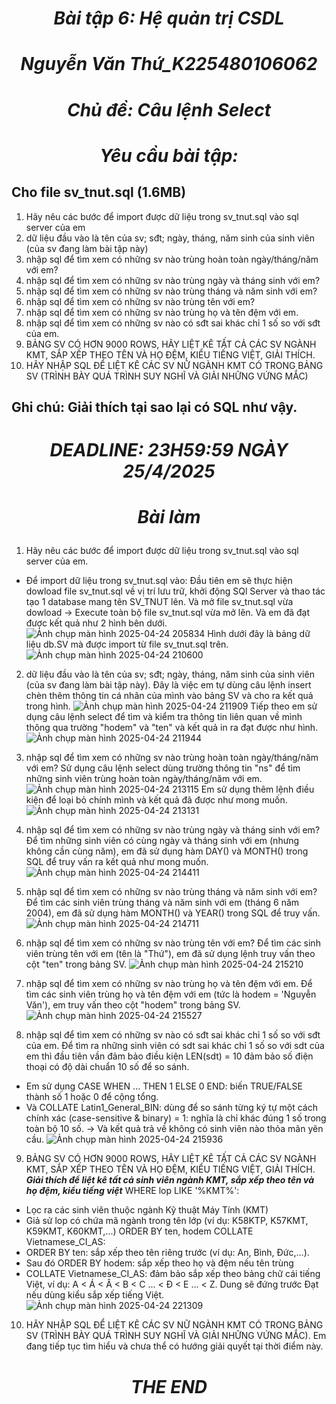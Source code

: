 # <p align="center">***Bài tập 6: Hệ quản trị CSDL***</p>
# <p align="center">***Nguyễn Văn Thứ_K225480106062***</p>
# <p align="center">***Chủ đề: Câu lệnh Select***</p>
# <p align="center">***Yêu cầu bài tập:***</p>
## Cho file sv_tnut.sql (1.6MB)
1. Hãy nêu các bước để import được dữ liệu trong sv_tnut.sql vào sql server của em
2. dữ liệu đầu vào là tên của sv; sđt; ngày, tháng, năm sinh của sinh viên (của sv đang làm bài tập này)
3. nhập sql để tìm xem có những sv nào trùng hoàn toàn ngày/tháng/năm với em?
4. nhập sql để tìm xem có những sv nào trùng ngày và tháng sinh với em?
5. nhập sql để tìm xem có những sv nào trùng tháng và năm sinh với em?
6. nhập sql để tìm xem có những sv nào trùng tên với em?
7. nhập sql để tìm xem có những sv nào trùng họ và tên đệm với em.
8. nhập sql để tìm xem có những sv nào có sđt sai khác chỉ 1 số so với sđt của em.
9. BẢNG SV CÓ HƠN 9000 ROWS, HÃY LIỆT KÊ TẤT CẢ CÁC SV NGÀNH KMT, SẮP XẾP THEO TÊN VÀ HỌ ĐỆM, KIỂU TIẾNG  VIỆT, GIẢI THÍCH.
10. HÃY NHẬP SQL ĐỂ LIỆT KÊ CÁC SV NỮ NGÀNH KMT CÓ TRONG BẢNG SV (TRÌNH BÀY QUÁ TRÌNH SUY NGHĨ VÀ GIẢI NHỮNG VỨNG MẮC)

## Ghi chú: Giải thích tại sao lại có SQL như vậy.
# <p align="center">***DEADLINE: 23H59:59 NGÀY 25/4/2025***</p>
# <p align="center">***Bài làm***</p>

1. Hãy nêu các bước để import được dữ liệu trong sv_tnut.sql vào sql server của em.
+ Để import dữ liệu trong sv_tnut.sql vào: Đầu tiên em sẽ thực hiện dowload file sv_tnut.sql về vị trí lưu trữ, khởi động SQl Server và thao tác tạo 1 database mang tên SV_TNUT lên. Và mở file sv_tnut.sql vừa dowload -> Execute toàn bộ file sv_tnut.sql vừa mở lên. Và em đã đạt được kết quả như 2 hình bên dưới.
![Ảnh chụp màn hình 2025-04-24 205834](https://github.com/user-attachments/assets/96c7acbf-4a8c-4b29-afbc-9b8266b44120)
Hình dưới đây là bảng dữ liệu db.SV mà được import từ file sv_tnut.sql trên.
![Ảnh chụp màn hình 2025-04-24 210600](https://github.com/user-attachments/assets/c6742ffb-ae9b-46b7-b28b-4a93f9844024)

2. dữ liệu đầu vào là tên của sv; sđt; ngày, tháng, năm sinh của sinh viên (của sv đang làm bài tập này).
Đây là việc em tự dùng câu lệnh insert chèn thêm thông tin cá nhân của mình vào bảng SV và cho ra kết quả trong hình.
![Ảnh chụp màn hình 2025-04-24 211909](https://github.com/user-attachments/assets/98574d97-2045-40ec-ada3-92bf67ab9418)
Tiếp theo em sử dụng câu lệnh select để tìm và kiểm tra thông tin liên quan về mình thông qua trường "hodem" và "ten" và kết quả in ra đạt được như hình.
![Ảnh chụp màn hình 2025-04-24 211944](https://github.com/user-attachments/assets/7a5da38c-da71-4c99-afdf-453bb3e571d4)

3. nhập sql để tìm xem có những sv nào trùng hoàn toàn ngày/tháng/năm với em?
Sử dụng câu lệnh select dùng trường thông tin "ns" để tìm những sinh viên trùng hoàn toàn ngày/tháng/năm với em.
![Ảnh chụp màn hình 2025-04-24 213115](https://github.com/user-attachments/assets/53a08faa-2fc8-4370-88de-6f26e1944676)
Em sử dụng thêm lệnh điều kiện để loại bỏ chính mình và kết quả đã được như mong muốn.
![Ảnh chụp màn hình 2025-04-24 213131](https://github.com/user-attachments/assets/bcc4093d-797c-4117-bbb7-9ec8115378e3)

4. nhập sql để tìm xem có những sv nào trùng ngày và tháng sinh với em?
Để tìm những sinh viên có cùng ngày và tháng sinh với em (nhưng không cần cùng năm), em đã sử dụng hàm DAY() và MONTH() trong SQL để truy vấn ra kết quả như mong muốn.
![Ảnh chụp màn hình 2025-04-24 214411](https://github.com/user-attachments/assets/ff1c53db-a470-44c2-a896-462098df53ed)

5. nhập sql để tìm xem có những sv nào trùng tháng và năm sinh với em?
Để tìm các sinh viên trùng tháng và năm sinh với em (tháng 6 năm 2004), em đã sử dụng hàm MONTH() và YEAR() trong SQL để truy vấn.
![Ảnh chụp màn hình 2025-04-24 214711](https://github.com/user-attachments/assets/e00b4863-a864-4e62-bb29-513294383fb1)

6. nhập sql để tìm xem có những sv nào trùng tên với em?
Để tìm các sinh viên trùng tên với em (tên là "Thứ"), em đã sử dụng lệnh truy vấn theo cột "ten" trong bảng SV.
![Ảnh chụp màn hình 2025-04-24 215210](https://github.com/user-attachments/assets/a7bf2cfc-f00d-4c21-a5ae-2a049ad2aa1d)

7. nhập sql để tìm xem có những sv nào trùng họ và tên đệm với em.
Để tìm các sinh viên trùng họ và tên đệm với em (tức là hodem = 'Nguyễn Văn'), em truy vấn theo cột "hodem" trong bảng SV.
![Ảnh chụp màn hình 2025-04-24 215527](https://github.com/user-attachments/assets/22cd51e4-ee1e-484f-920a-7e349fd7f7af)

8. nhập sql để tìm xem có những sv nào có sđt sai khác chỉ 1 số so với sđt của em.
Để tìm ra những sinh viên có sdt sai khác chỉ 1 số so với sdt của em thì đầu tiên vần đảm bảo điều kiện LEN(sdt) = 10 đảm bảo số điện thoại có độ dài chuẩn 10 số để so sánh.
+ Em sử dụng CASE WHEN ... THEN 1 ELSE 0 END: biến TRUE/FALSE thành số 1 hoặc 0 để cộng tổng.
+ Và COLLATE Latin1_General_BIN: dùng để so sánh từng ký tự một cách chính xác (case-sensitive & binary) = 1: nghĩa là chỉ khác đúng 1 số trong toàn bộ 10 số.
-> Và kết quả trả về không có sinh viên nào thỏa mãn yên cầu.
![Ảnh chụp màn hình 2025-04-24 215936](https://github.com/user-attachments/assets/b86cf9b6-df54-487a-aa5e-88a88756e8f5)

9. BẢNG SV CÓ HƠN 9000 ROWS, HÃY LIỆT KÊ TẤT CẢ CÁC SV NGÀNH KMT, SẮP XẾP THEO TÊN VÀ HỌ ĐỆM, KIỂU TIẾNG  VIỆT, GIẢI THÍCH.
***Giải thích để liệt kê tất cả sinh viên ngành KMT, sắp xếp theo tên và họ đệm, kiểu tiếng việt***
WHERE lop LIKE '%KMT%':
+ Lọc ra các sinh viên thuộc ngành Kỹ thuật Máy Tính (KMT)
+ Giả sử lop có chứa mã ngành trong tên lớp (ví dụ: K58KTP, K57KMT, K59KMT, K60KMT,...)
ORDER BY ten, hodem COLLATE Vietnamese_CI_AS:
+ ORDER BY ten: sắp xếp theo tên riêng trước (ví dụ: An, Bình, Đức,...).
+ Sau đó ORDER BY hodem: sắp xếp theo họ và đệm nếu tên trùng
+ COLLATE Vietnamese_CI_AS: đảm bảo sắp xếp theo bảng chữ cái tiếng Việt, ví dụ: A < Á < Â < B < C ... < Đ < E ... < Z. Dung sẽ đứng trước Đạt nếu dùng kiểu sắp xếp tiếng Việt.
![Ảnh chụp màn hình 2025-04-24 221309](https://github.com/user-attachments/assets/3d4ee006-2e11-4385-87ec-769732961c20)

10. HÃY NHẬP SQL ĐỂ LIỆT KÊ CÁC SV NỮ NGÀNH KMT CÓ TRONG BẢNG SV (TRÌNH BÀY QUÁ TRÌNH SUY NGHĨ VÀ GIẢI NHỮNG VỨNG MẮC).
Em đang tiếp tục tìm hiểu và chưa thể có hướng giải quyết tại thời điểm này.
# <p align="center">***THE END***</p>
